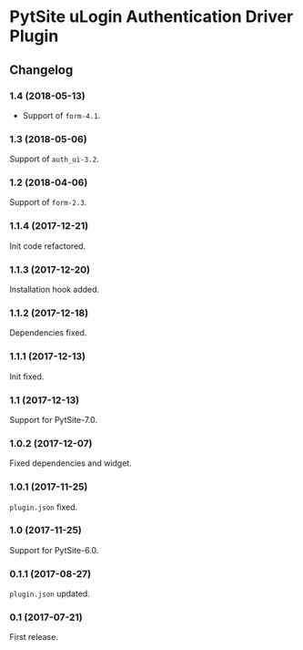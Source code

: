 # PytSite uLogin Authentication Driver Plugin


## Changelog


### 1.4 (2018-05-13)

- Support of `form-4.1`.


### 1.3 (2018-05-06)

Support of `auth_ui-3.2`.


### 1.2 (2018-04-06)

Support of `form-2.3`.


### 1.1.4 (2017-12-21)

Init code refactored.


### 1.1.3 (2017-12-20)

Installation hook added.


### 1.1.2 (2017-12-18)

Dependencies fixed.


### 1.1.1 (2017-12-13)

Init fixed.


### 1.1 (2017-12-13)

Support for PytSite-7.0.


### 1.0.2 (2017-12-07)

Fixed dependencies and widget.


### 1.0.1 (2017-11-25)

`plugin.json` fixed.


### 1.0 (2017-11-25)

Support for PytSite-6.0.


### 0.1.1 (2017-08-27)

`plugin.json` updated.


### 0.1 (2017-07-21)

First release.
